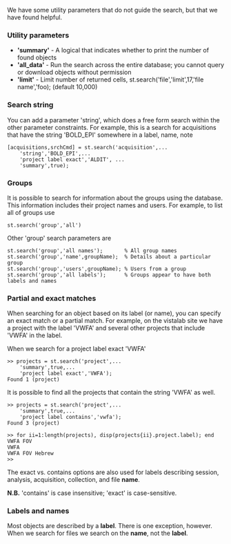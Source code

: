 
We have some utility parameters that do not guide the search, but that we have found helpful.

### Utility parameters

* **'summary'**  - A logical that indicates whether to print the number of found objects
* **'all_data'** - Run the search across the entire database; you cannot query or download objects without permission
* **'limit'**    - Limit number of returned cells, st.search('file','limit',17,'file name','foo); (default 10,000)

### Search string

You can add a parameter 'string', which does a free form search within the other parameter constraints. For example, this is a search for acquisitions that have the string 'BOLD_EPI' somewhere in a label, name, note
```
[acquisitions,srchCmd] = st.search('acquisition',...
    'string','BOLD_EPI',...
    'project label exact','ALDIT', ...
    'summary',true);
```
### Groups

It is possible to search for information about the groups using the database.  This information includes their project names and users. For example, to list all of groups use

    st.search('group','all')

Other 'group' search parameters are 
```
st.search('group','all names');       % All group names
st.search('group','name',groupName);  % Details about a particular group
st.search('group','users',groupName); % Users from a group
st.search('group','all labels');      % Groups appear to have both labels and names
```
### Partial and exact matches

When searching for an object based on its label (or name), you can specify an exact match or a partial match. For example, on the vistalab site we have a project with the label 'VWFA' and several other projects that include 'VWFA' in the label.  

When we search for a project label exact 'VWFA'
```
>> projects = st.search('project',...
    'summary',true,...
    'project label exact','VWFA');
Found 1 (project)
```

It is possible to find all the projects that contain the string 'VWFA' as well.

```
>> projects = st.search('project',...
    'summary',true,...
    'project label contains','vwfa');
Found 3 (project)

>> for ii=1:length(projects), disp(projects{ii}.project.label); end
VWFA FOV
VWFA
VWFA FOV Hebrew
>> 
```
The exact vs. contains options are also used for labels describing session, analysis, acquisition, collection, and file **name**.

**N.B.**  'contains' is case insensitive; 'exact' is case-sensitive.

### Labels and names

Most objects are described by a **label**.  There is one exception, however.  When we search for files we search on the **name**, not the **label**.
